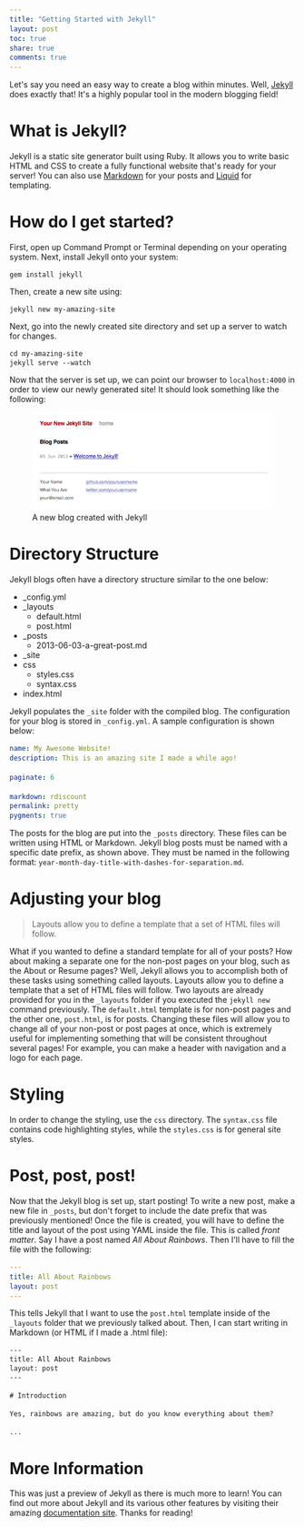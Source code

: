 ```yaml
---
title: "Getting Started with Jekyll"
layout: post
toc: true
share: true
comments: true
---
```


Let's say you need an easy way to create a blog within minutes. Well, [Jekyll](http://jekyllrb.com/) does exactly that! It's a highly popular tool in the modern blogging field!

# What is Jekyll?

Jekyll is a static site generator built using Ruby. It allows you to write basic HTML and CSS to create a fully functional website that's ready for your server! You can also use [Markdown](http://daringfireball.net/projects/markdown/) for your posts and [Liquid](https://github.com/Shopify/liquid/#readme) for templating.

# How do I get started?

First, open up Command Prompt or Terminal depending on your operating system. Next, install Jekyll onto your system:

```console
gem install jekyll
```

Then, create a new site using:

```console
jekyll new my-amazing-site
```

Next, go into the newly created site directory and set up a server to watch for changes.

```console
cd my-amazing-site
jekyll serve --watch
```

Now that the server is set up, we can point our browser to `localhost:4000` in order to view our newly generated site! It should look something like the following:

<figure>
    <img src="/img/posts/jekyll-new-site.png" alt="A new Jekyll blog">
    <figcaption>A new blog created with Jekyll</figcaption>
</figure>

# Directory Structure

Jekyll blogs often have a directory structure similar to the one below:

- \_config.yml
- \_layouts
    - default.html
	- post.html
- \_posts
	- 2013-06-03-a-great-post.md
- \_site
- css
	- styles.css
	- syntax.css
- index.html

Jekyll populates the `_site` folder with the compiled blog. The configuration for your blog is stored in `_config.yml`. A sample configuration is shown below:

```yaml
name: My Awesome Website!
description: This is an amazing site I made a while ago!

paginate: 6

markdown: rdiscount
permalink: pretty
pygments: true
```

The posts for the blog are put into the `_posts` directory. These files can be written using HTML or Markdown. Jekyll blog posts must be named with a specific date prefix, as shown above. They must be named in the following format: `year-month-day-title-with-dashes-for-separation.md`.

# Adjusting your blog

> Layouts allow you to define a template that a set of HTML files will follow.

What if you wanted to define a standard template for all of your posts? How about making a separate one for the non-post pages on your blog, such as the About or Resume pages? Well, Jekyll allows you to accomplish both of these tasks using something called layouts. Layouts allow you to define a template that a set of HTML files will follow. Two layouts are already provided for you in the `_layouts` folder if you executed the `jekyll new` command previously. The `default.html` template is for non-post pages and the other one, `post.html`, is for posts. Changing these files will allow you to change all of your non-post or post pages at once, which is extremely useful for implementing something that will be consistent throughout several pages! For example, you can make a header with navigation and a logo for each page.

# Styling

In order to change the styling, use the `css` directory. The `syntax.css` file contains code highlighting styles, while the `styles.css` is for general site styles.

# Post, post, post!

Now that the Jekyll blog is set up, start posting! To write a new post, make a new file in `_posts`, but don't forget to include the date prefix that was previously mentioned! Once the file is created, you will have to define the title and layout of the post using YAML inside the file. This is called *front matter*. Say I have a post named *All About Rainbows*. Then I'll have to fill the file with the following:

```yaml
---
title: All About Rainbows
layout: post
---
```

This tells Jekyll that I want to use the `post.html` template inside of the `_layouts` folder that we previously talked about. Then, I can start writing in Markdown (or HTML if I made a .html file):

```text
---
title: All About Rainbows
layout: post
---

# Introduction

Yes, rainbows are amazing, but do you know everything about them?

...
```

# More Information

This was just a preview of Jekyll as there is much more to learn! You can find out more about Jekyll and its various other features by visiting their amazing [documentation site](http://jekyllrb.com/docs/home/). Thanks for reading!
